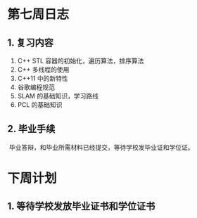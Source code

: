 # 第七周日志



## 1. 复习内容

1. C++ STL 容器的初始化，遍历算法，排序算法
2. C++ 多线程的使用
3. C++11 中的新特性
4. 谷歌编程规范
5. SLAM 的基础知识，学习路线
6. PCL 的基础知识

## 2. 毕业手续

​	毕业答辩，和毕业所需材料已经提交，等待学校发毕业证和学位证。



# 下周计划



## 1. 等待学校发放毕业证书和学位证书









